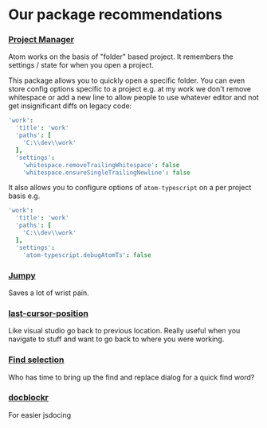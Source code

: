 # Our package recommendations

### [Project Manager](https://atom.io/packages/project-manager)

Atom works on the basis of "folder" based project. It remembers the
settings / state for when you open a project.

This package allows you to quickly open a specific folder. You can even
store config options specific to a project e.g. at my work we don't
remove whitespace or add a new line to allow people to use whatever
editor and not get insignificant diffs on legacy code:

``` cson
'work':
  'title': 'work'
  'paths': [
    'C:\\dev\\work'
  ],
  'settings':
    'whitespace.removeTrailingWhitespace': false
    'whitespace.ensureSingleTrailingNewline': false
```

It also allows you to configure options of `atom-typescript` on a per
project basis e.g.

``` cson
'work':
  'title': 'work'
  'paths': [
    'C:\\dev\\work'
  ],
  'settings':
    'atom-typescript.debugAtomTs': false
```

### [Jumpy](https://atom.io/packages/jumpy)

Saves a lot of wrist pain.

### [last-cursor-position](https://atom.io/packages/last-cursor-position)

Like visual studio go back to previous location. Really useful when you
navigate to stuff and want to go back to where you were working.

### [Find selection](https://atom.io/packages/find-selection)

Who has time to bring up the find and replace dialog for a quick find
word?

### [docblockr](https://atom.io/packages/docblockr)

For easier jsdocing
